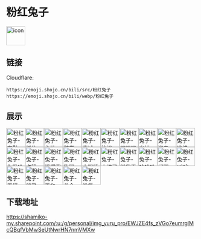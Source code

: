 # 粉红兔子
<img src="https://emoji.shojo.cn/bili/src/粉红兔子/icon.png" width="50" height="50" alt="icon">

## 链接
Cloudflare:
```
https://emoji.shojo.cn/bili/src/粉红兔子
https://emoji.shojo.cn/bili/webp/粉红兔子
```
## 展示
<img src="https://emoji.shojo.cn/bili/src/粉红兔子/粉红兔子-安慰.png" width="50" height="50" alt="粉红兔子-安慰"><img src="https://emoji.shojo.cn/bili/src/粉红兔子/粉红兔子-抓住.png" width="50" height="50" alt="粉红兔子-抓住"><img src="https://emoji.shojo.cn/bili/src/粉红兔子/粉红兔子-心动.png" width="50" height="50" alt="粉红兔子-心动"><img src="https://emoji.shojo.cn/bili/src/粉红兔子/粉红兔子-鼓掌.png" width="50" height="50" alt="粉红兔子-鼓掌"><img src="https://emoji.shojo.cn/bili/src/粉红兔子/粉红兔子-真诚.png" width="50" height="50" alt="粉红兔子-真诚"><img src="https://emoji.shojo.cn/bili/src/粉红兔子/粉红兔子-注视.png" width="50" height="50" alt="粉红兔子-注视"><img src="https://emoji.shojo.cn/bili/src/粉红兔子/粉红兔子-嘿嘿嘿.png" width="50" height="50" alt="粉红兔子-嘿嘿嘿"><img src="https://emoji.shojo.cn/bili/src/粉红兔子/粉红兔子-出神.png" width="50" height="50" alt="粉红兔子-出神"><img src="https://emoji.shojo.cn/bili/src/粉红兔子/粉红兔子-溜走.png" width="50" height="50" alt="粉红兔子-溜走"><img src="https://emoji.shojo.cn/bili/src/粉红兔子/粉红兔子-逮捕.png" width="50" height="50" alt="粉红兔子-逮捕"><img src="https://emoji.shojo.cn/bili/src/粉红兔子/粉红兔子-你瞅啥呢.png" width="50" height="50" alt="粉红兔子-你瞅啥呢"><img src="https://emoji.shojo.cn/bili/src/粉红兔子/粉红兔子-点赞.png" width="50" height="50" alt="粉红兔子-点赞"><img src="https://emoji.shojo.cn/bili/src/粉红兔子/粉红兔子-憧憬窗外.png" width="50" height="50" alt="粉红兔子-憧憬窗外"><img src="https://emoji.shojo.cn/bili/src/粉红兔子/粉红兔子-欧耶.png" width="50" height="50" alt="粉红兔子-欧耶"><img src="https://emoji.shojo.cn/bili/src/粉红兔子/粉红兔子-大眼睛.png" width="50" height="50" alt="粉红兔子-大眼睛"><img src="https://emoji.shojo.cn/bili/src/粉红兔子/粉红兔子-太棒了.png" width="50" height="50" alt="粉红兔子-太棒了"><img src="https://emoji.shojo.cn/bili/src/粉红兔子/粉红兔子-叫我干嘛.png" width="50" height="50" alt="粉红兔子-叫我干嘛"><img src="https://emoji.shojo.cn/bili/src/粉红兔子/粉红兔子-哈哈哈哈.png" width="50" height="50" alt="粉红兔子-哈哈哈哈"><img src="https://emoji.shojo.cn/bili/src/粉红兔子/粉红兔子-好耶.png" width="50" height="50" alt="粉红兔子-好耶"><img src="https://emoji.shojo.cn/bili/src/粉红兔子/粉红兔子-wink.png" width="50" height="50" alt="粉红兔子-wink"><img src="https://emoji.shojo.cn/bili/src/粉红兔子/粉红兔子-干杯.png" width="50" height="50" alt="粉红兔子-干杯"><img src="https://emoji.shojo.cn/bili/src/粉红兔子/粉红兔子-哭了.png" width="50" height="50" alt="粉红兔子-哭了"><img src="https://emoji.shojo.cn/bili/src/粉红兔子/粉红兔子-平和.png" width="50" height="50" alt="粉红兔子-平和"><img src="https://emoji.shojo.cn/bili/src/粉红兔子/粉红兔子-救命.png" width="50" height="50" alt="粉红兔子-救命"><img src="https://emoji.shojo.cn/bili/src/粉红兔子/粉红兔子-跳舞.png" width="50" height="50" alt="粉红兔子-跳舞">

## 下载地址

https://shamiko-my.sharepoint.com/:u:/g/personal/img_yuru_pro/EWJZE4fs_zVGo7eumrglMcQBqfVbMwSeUtNwrHN7nmVMXw